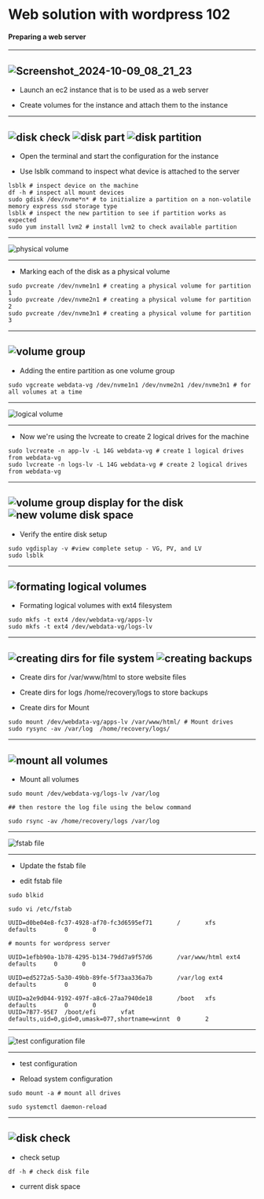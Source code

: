 # Web solution with wordpress 102


#### Preparing a web server
---
![Screenshot_2024-10-09_08_21_23](https://github.com/user-attachments/assets/ef8ad1db-ce96-4390-b4bf-3a7a1ca4b327)
---

+ Launch an ec2 instance that is to be used as a web server

+ Create volumes for the instance and attach them to the instance

---
![disk check](https://github.com/user-attachments/assets/71d3261f-42ab-4781-a0e7-071362cd7008)
![disk part](https://github.com/user-attachments/assets/841a181e-2700-4ee0-bcea-048805dbad5b)
![disk partition](https://github.com/user-attachments/assets/8a23ccea-a4a7-4e40-9e9d-5c1083b7e482)
---

+ Open the terminal and start the configuration for the instance

+ Use lsblk command to inspect what device is attached to the server
```
lsblk # inspect device on the machine
df -h # inspect all mount devices
sudo gdisk /dev/nvme*n* # to initialize a partition on a non-volatile memory express ssd storage type
lsblk # inspect the new partition to see if partition works as expected
sudo yum install lvm2 # install lvm2 to check available partition
```

---
![physical volume](https://github.com/user-attachments/assets/2e53c13e-ea28-4e30-92ad-0639f42002bb)

---

+ Marking each of the disk as a physical volume

```
sudo pvcreate /dev/nvme1n1 # creating a physical volume for partition 1
sudo pvcreate /dev/nvme2n1 # creating a physical volume for partition 2
sudo pvcreate /dev/nvme3n1 # creating a physical volume for partition 3
```
---
![volume group](https://github.com/user-attachments/assets/11ea07cc-ba1a-489c-830c-33c2b9ad1ae8)
---

+ Adding the entire partition as one volume group

```
sudo vgcreate webdata-vg /dev/nvme1n1 /dev/nvme2n1 /dev/nvme3n1 # for all volumes at a time
```
---
![logical volume](https://github.com/user-attachments/assets/404a279a-17c9-4258-808f-a817caa70345)

---

+ Now we're using the lvcreate to create 2 logical drives for the machine

```
sudo lvcreate -n app-lv -L 14G webdata-vg # create 1 logical drives from webdata-vg
sudo lvcreate -n logs-lv -L 14G webdata-vg # create 2 logical drives from webdata-vg
```

---
![ volume group display for the disk](https://github.com/user-attachments/assets/91717206-1990-4b88-8e85-5ac5bee3b1ca)
![ new volume disk space ](https://github.com/user-attachments/assets/52865ca9-d5eb-4de8-967c-85f196c16a5a)
---

+ Verify the entire disk setup

```
sudo vgdisplay -v #view complete setup - VG, PV, and LV
sudo lsblk
```
---
![ formating logical volumes ](https://github.com/user-attachments/assets/8c1e1aa2-544a-4c05-9883-328860544211)
---

+ Formating logical volumes with ext4 filesystem

```
sudo mkfs -t ext4 /dev/webdata-vg/apps-lv
sudo mkfs -t ext4 /dev/webdata-vg/logs-lv
```
---
![ creating dirs for file system](https://github.com/user-attachments/assets/ad760f8e-2c6d-487b-8cd7-593f84288f88)
![ creating backups](https://github.com/user-attachments/assets/e67fd39a-2eba-4878-8b9e-c9f9d07056c9)
---

+ Create dirs for /var/www/html to store website files

+ Create dirs for logs /home/recovery/logs to store backups

+ Create dirs for Mount
```
sudo mount /dev/webdata-vg/apps-lv /var/www/html/ # Mount drives
sudo rysync -av /var/log  /home/recovery/logs/
```
---

![ mount all volumes](https://github.com/user-attachments/assets/4e1a2083-bd2e-4fa4-a005-1e36a0522349)
---

+ Mount all volumes
```
sudo mount /dev/webdata-vg/logs-lv /var/log

## then restore the log file using the below command

sudo rsync -av /home/recovery/logs /var/log
```

---
![fstab file](https://github.com/user-attachments/assets/392ecd47-46b2-4ef0-81bc-7d6314558b58)

---

+ Update the fstab file

+ edit fstab file 
```
sudo blkid 

sudo vi /etc/fstab

UUID=d0be04e8-fc37-4928-af70-fc3d6595ef71       /       xfs     defaults        0       0

# mounts for wordpress server

UUID=1efbb90a-1b78-4295-b134-79dd7a9f57d6       /var/www/html ext4 defaults     0       0

UUID=ed5272a5-5a30-49bb-89fe-5f73aa336a7b       /var/log ext4   defaults        0       0

UUID=a2e9d044-9192-497f-a8c6-27aa7940de18       /boot   xfs     defaults        0       0
UUID=7B77-95E7  /boot/efi       vfat    defaults,uid=0,gid=0,umask=077,shortname=winnt  0       2
```

---
![test configuration file](https://github.com/user-attachments/assets/b7631be9-a8f8-4fbf-85f3-81329e9e5a93)

---

+ test configuration

+ Reload system configuration

```
sudo mount -a # mount all drives

sudo systemctl daemon-reload
```

---
![disk check](https://github.com/user-attachments/assets/a29f432b-e9ae-488d-92ec-799508a23b2a)
---


+ check setup
```
df -h # check disk file
```

+ current disk space
